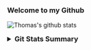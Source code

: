 ### Welcome to my Github

![Thomas's github stats](https://github-readme-stats.vercel.app/api?username=thomasjupe&show_icons=true&title_color=fff&icon_color=79ff97&text_color=9f9f9f&bg_color=151515)


<details>
  <summary style="font-size: 1.17em; font-weight: bold;">Git Stats Summary</summary>
  <img src="https://myreadme.vercel.app/api/embed/thomasjupe?panels=userstatistics,toprepositories,toplanguages,commitgraph" alt="Thomas's GitHub Stats">
</details>

<br>
